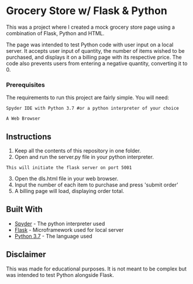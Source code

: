 # Grocery Store w/ Flask & Python
This was a project where I created a mock grocery store page using a combination of Flask, Python and HTML.

The page was intended to test Python code with user input on a local server. It accepts user input of quantity, the number of items wished to be purchased, and displays it on a billing page with its respective price. The code also prevents users from entering a negative quantity, converting it to 0.

### Prerequisites
The requirements to run this project are fairly simple. You will need:
```
Spyder IDE with Python 3.7 #or a python interpreter of your choice
```
```
A Web Browser
```

## Instructions
1. Keep all the contents of this repository in one folder. 
2. Open and run the server.py file in your python interpreter.
```
This will initiate the flask server on port 5001
```
3. Open the dls.html file in your web browser.
4. Input the number of each item to purchase and press 'submit order'
5. A billing page will load, displaying order total. 

## Built With
* [Spyder](https://www.spyder-ide.org/) - The python interpreter used
* [Flask](http://flask.pocoo.org/) - Microframework used for local server
* [Python 3.7](https://www.python.org/downloads/release/python-370/) - The language used

## Disclaimer
This was made for educational purposes. It is not meant to be complex but was intended to test Python alongside Flask.
